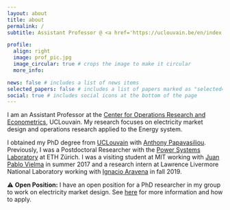 ```yaml
---
layout: about
title: about
permalink: /
subtitle: Assistant Professor @ <a href='https://uclouvain.be/en/index.html'> UCLouvain</a>. 

profile:
  align: right
  image: prof_pic.jpg
  image_circular: true # crops the image to make it circular
  more_info:

news: false # includes a list of news items
selected_papers: false # includes a list of papers marked as "selected={true}"
social: true # includes social icons at the bottom of the page
---
```


I am an Assistant Professor at the <a href="https://uclouvain.be/en/research-institutes/lidam/core">Center for Operations Research and Econometrics</a>, UCLouvain. 
My research focuses on electricity market design and operations research applied to the Energy system.

I obtained my PhD degree from <a href="https://uclouvain.be/en/index.html">UCLouvain</a> with <a href="https://ap-rg.eu/">Anthony Papavasiliou</a>. Previously, I was a Postdoctoral Researcher with the <a href="https://psl.ee.ethz.ch/">Power Systems Laboratory</a> at ETH Zürich. 
I was a visiting student at MIT working with <a href="https://juan-pablo-vielma.github.io/">Juan Pablo Vielma</a> in summer 2017 and a research intern at Lawrence Livermore National Laboratory working with <a href="https://sites.google.com/site/iaravenasolis/">Ignacio Aravena</a> in fall 2019.

:warning: **Open Position:** I have an open position for a PhD researcher in my group to work on electricity market design. See [here](../assets/docs/PhD_opening.pdf) for more information and how to apply.
